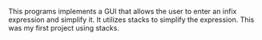 This programs implements a GUI that allows the user to enter an infix expression
and simplify it.  It utilizes stacks to simplify the expression.  This was my first
project using stacks.
